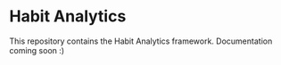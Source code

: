 # Habit Analytics

This repository contains the Habit Analytics framework. 
Documentation coming soon :)
